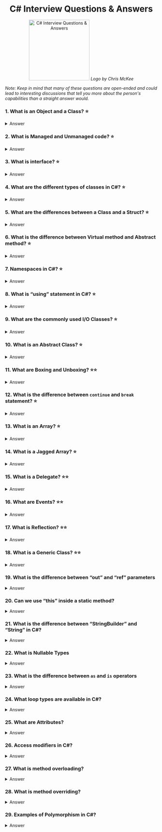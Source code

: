 <h1 align="center">
C# Interview Questions & Answers
</h1>
<p align="center">
    <img src="https://github.com/monkey3310/full-stack-interview/blob/master/assets/csharp.png" alt="C# Interview Questions & Answers" height="200"/>
    <i>Logo by Chris McKee</i>
</p>

_Note: Keep in mind that many of these questions are open-ended and could lead to interesting discussions that tell you more about the person's capabilities than a straight answer would._

### 1. What is an Object and a Class? :star:

<details>
    <summary>
        Answer
    </summary>

**Class** is an encapsulation of properties and methods that are used to represent a real-time entity. It is a data structure that brings all the instances together in a single unit.

**Object** in an instance of a Class.

</details>

### 2. What is Managed and Unmanaged code? :star:

<details>
    <summary>
        Answer
    </summary>

**Managed** code is a code being executed by **Common Language Runtime** i.e. all applications based on .NET Platform.
**Unmanaged** code is any code being executed by other frameworks and handled by the .NET platform.

</details>

### 3. What is interface? :star:

<details>
    <summary>
        Answer
    </summary>

It contains is the declaration of methods, properties, and events. Interfaces don't contain any implementations.

</details>

### 4. What are the different types of classes in C#? :star:

<details>
    <summary>
        Answer
    </summary>

- **Partial class** – Allows its members to be divided or shared with multiple .cs files. It is denoted by the keyword `partial`.
- **Sealed class** – It is a class which cannot be inherited. To access the members of a sealed class, we need to create the object of the class. It is denoted by the keyword `sealed`.
- **Abstract class** – It is a class whose object cannot be instantiated. The class can only be inherited. It should contain at least one method. It is denoted by the keyword `abstract`.
- **Static class** – It is a class which does not allow inheritance. The members of the class are also static. It is denoted by the keyword `static`. This keyword tells the compiler to check for any accidental instances of the static class.

</details>

### 5. What are the differences between a Class and a Struct? :star:

<details>
    <summary>
        Answer
    </summary>


| Class                              | Struct                        |
| ---------------------------------- | ----------------------------- |
| Supports Inheritance               | Does not support Inheritance  |
| Pass by reference (reference type) | Pass by Copy (Value type)     |
| Members are private by default     | Members are public by default |

</details>

### 6. What is the difference between Virtual method and Abstract method? :star:

<details>
    <summary>
        Answer
    </summary>


**Virtual method** must always have a default implementation. However, it can be overridden in the derived class, though not mandatory. It can be overridden using `override` keyword. `virtual` modifier is used.

**Abstract method** does not have an implementation. It resides in the abstract class. It is mandatory that the derived class implements the abstract method. An override keyword is not necessary here though it can be used. An abstract method is implicitly a virtual method. `abstract` modifier is used.

</details>

### 7. Namespaces in C#?  :star:

<details>
    <summary>
        Answer
    </summary>


A scope that contains a set of related objects. You can use a namespace to organize code elements and to create globally unique types. The `namespace` keyword is used to declare them.

</details>

### 8. What is “using” statement in C#? :star:

<details>
    <summary>
        Answer
    </summary>


It's an import. It declares that a particular namespace is being used by the program.

</details>

### 9. What are the commonly used I/O Classes? :star:

<details>
    <summary>
        Answer
    </summary>


- `File` – Helps in manipulating a file.
- `StreamWriter` – Used for writing characters to a stream.
- `StreamReader` – Used for reading characters to a stream.
- `StringWriter` – Used for reading a string buffer.
- `StringReader` – Used for writing a string buffer.
- `Path` – Used for performing operations related to path information.

</details>

### 10. What is an Abstract Class? :star:

<details>
    <summary>
        Answer
    </summary>


Class with the `abstract` modifier in class declaration indicate that the class is intended to be only used as a base class of other classes. An instance of the class itself cannot be created. Members marked as abstract, or included in an abstract class, must be implemented by classes that derive from the abstract class.

</details>

### 11. What are Boxing and Unboxing? :star::star:

<details>
    <summary>
        Answer
    </summary>


Conversion between a value and a reference type:

**Boxing:** value -> reference type

**Unboxing:** reference type -> value

</details>

### 12. What is the difference between `continue` and `break` statement? :star:

<details>
    <summary>
        Answer
    </summary>


`break` statement breaks the loop and makes the program exit the loop.
`continue` statement doesn't break the loop, it breaks the current iteration of the loop.

</details>

### 13. What is an Array? :star:

<details>
    <summary>
        Answer
    </summary>


Array are used to store multiple values of the same type. Collection is stored in a contiguous memory location.

```cs
var numbers = new double[10];
var withDefaultValues = new int[4] {1, 2, 3, 4}

var moreThanOneDimension = new int[3,2] { {1, 11}, {2, 21}, {3, 31}} 
```

</details>

### 14. What is a Jagged Array? :star:

<details>
    <summary>
        Answer
    </summary>

Jagged array is an array whose elements are arrays. Array of arrays.

</details>

### 15. What is a Delegate? :star::star:

<details>
    <summary>
        Answer
    </summary>

It is a type that represents references to methods with a particular parameter list and return type. When you instantiate a delegate, you can associate its instance with any method with a compatible signature and return type. You can invoke (or call) the method through the delegate instance.

Delegates are used to pass methods as arguments to other methods. 

Types of delegates available:
* Single Delegate
* Multicast Delegate
* Generic Delegate
  * `Func`
  * `Action`
  * `Predicate`

</details>

### 16. What are Events? :star::star:

<details>
    <summary>
        Answer
    </summary>

An event is a message sent by an object to signal the occurrence of an action. 
A class that raises an event is called a publisher and a class which responds/receives the event is called a subscriber. An Event should have at least one subscriber else that event is never raised.

Delegates are used to declare Events.

</details>

### 17. What is Reflection? :star::star:

<details>
    <summary>
        Answer
    </summary>
    
Reflection provides objects (of type `Type`) that describe assemblies, modules and types. You can use reflection to dynamically create an instance of a type, bind the type to an existing object, or get the type from an existing object and invoke its methods or access its fields and properties. If you are using attributes in your code, reflection enables you to access them.

</details>

### 18. What is a Generic Class? :star::star:

<details>
    <summary>
        Answer
    </summary>
    
Generic classes encapsulate operations that are not specific to a particular data type. The most common use for generic classes is with collections like linked lists, hash tables, stacks, queues, trees, and so on. Operations such as adding and removing items from the collection are performed in basically the same way regardless of the type of data being stored.

</details>

### 19. What is the difference between “out” and “ref” parameters

<details>
    <summary>
        Answer
    </summary>
    
`ref` parameters are for the data that is both input and output of a method - it indicates that the data can be modified by the method call. When using `ref` the variable passed must be initialized.

`out` parameters are for the data that is an output only of the method - caller doesn't need to initialized this variable as it's to be handled by the method.

</details>

### 20. Can we use “this” inside a static method?

<details>
    <summary>
        Answer
    </summary>
    
No, because there is no instance that `this` would refer to.

</details>

### 21. What is the difference between “StringBuilder” and “String” in C#?

<details>
    <summary>
        Answer
    </summary>
    
`StringBuilder` is mutable, which means once object for `StringBuilder` is created, it later be modified either using `Append`, `Remove` or `Replace`.
`String` is immutable and it means we cannot modify the string object and will always create new object in memory of `string` type.

</details>

### 22. What is Nullable Types

<details>
    <summary>
        Answer
    </summary>
    
Value types that also can hold a null values (simiar to reference types.)

```cs
int? nullableInt = null
```

</details>

### 23. What is the difference between `as` and `is` operators

<details>
    <summary>
        Answer
    </summary>
    
`as` is used for casting objects.
`is` is used for checking if object is of a type and returns a `bool` value

</details>

### 24. What loop types are available in C#?

<details>
    <summary>
        Answer
    </summary>
    
`for`, `while`, `do...while`

</details>

### 25. What are Attributes?

<details>
    <summary>
        Answer
    </summary>
    
Method of associating metadata, or declarative information, with code (assemblies, types, methods, properties, and so forth). After an attribute is associated with a program entity, the attribute can be queried at run time by using __reflection__.

</details>

### 26. Access modifiers in C#?

<details>
    <summary>
        Answer
    </summary>
    
`public` – can be accessed from any code in the project.
`private` - can be accessed by any code within the containing class only. If an attribute or class is defined without access modifiers, it's default access modifier will be `private`.
`protected` - can be accessed by any method in the inherited classes and any method within the same class. Cannot be applied to `classes` and `interfaces`. Methods and fields in a `interface` can't be declared `protected`.
`internal` – access is restricted to classes within the current project assembly.
`protected internal` – access is restricted to classes within the current project assembly and types derived from the containing class. 

</details>

### 27. What is method overloading?

<details>
    <summary>
        Answer
    </summary>
    
When method is created with the same name but different signature (different set of parameters). Constructors, methods, functions and operators can be overloaded.

</details>

### 28. What is method overriding?

<details>
    <summary>
        Answer
    </summary>
    
It's providing new implementation for the method in a derived class that will be used instead of the method from the base class.

</details>

### 29. Examples of Polymorphism in C#?

<details>
    <summary>
        Answer
    </summary>
    
**Compile time** polymorphism: Overloading
**Runtime** polymorphism: Overriding

</details>
